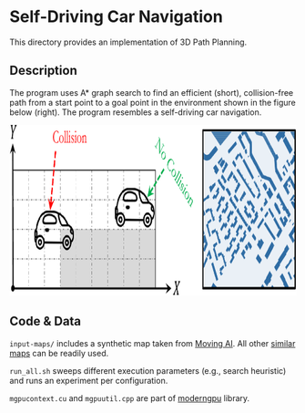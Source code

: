 # Self-Driving Car Navigation
This directory provides an implementation of 3D Path Planning.

## Description
The program uses A\* graph search to find an efficient (short), collision-free
path from a start point to a goal point in the environment shown in the figure
below (right). The program resembles a self-driving car navigation.

<p align="center">
  <img
    width="700"
    height="300"
    src="../../../../.images/navcar.png"
  >
</p>

## Code & Data
`input-maps/` includes a synthetic map taken from [Moving
AI](https://www.movingai.com). All other [similar
maps](https://movingai.com/benchmarks/room/index.html) can be readily used.

`run_all.sh` sweeps different execution parameters (e.g., search heuristic) and
runs an experiment per configuration.

`mgpucontext.cu` and `mgpuutil.cpp` are part of
[moderngpu](https://github.com/moderngpu/moderngpu) library.

